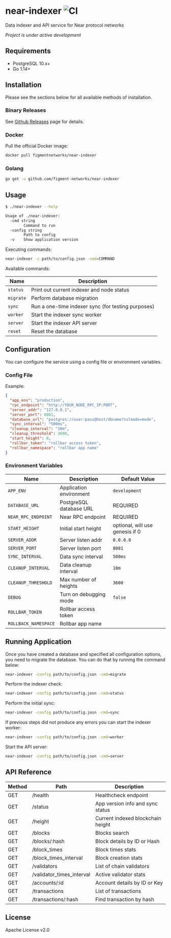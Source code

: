# near-indexer ![CI](https://github.com/figment-networks/near-indexer/workflows/CI/badge.svg)

Data indexer and API service for Near protocol networks

*Project is under active development*

## Requirements

- PostgreSQL 10.x+
- Go 1.14+

## Installation

Please see the sections below for all available methods of installation.

### Binary Releases

See [Github Releases](https://github.com/figment-networks/near-indexer/releases) page for details.

### Docker

Pull the official Docker image:

```bash
docker pull figmentnetworks/near-indexer
```

### Golang

```bash
go get -u github.com/figment-networks/near-indexer
```

## Usage

```bash
$ ./near-indexer --help

Usage of ./near-indexer:
  -cmd string
    	Command to run
  -config string
    	Path to config
  -v	Show application version
```

Executing commands:

```bash
near-indexer -c path/to/config.json -cmd=COMMAND
```

Available commands:

| Name      | Description
|-----------|-----------------------------------------------------
| `status`  | Print out current indexer and node status
| `migrate` | Perform database migration
| `sync`    | Run a one-time indexer sync (for testing purposes)
| `worker`  | Start the indexer sync worker
| `server`  | Start the indexer API server
| `reset`   | Reset the database

## Configuration

You can configure the service using a config file or environment variables.

### Config File

Example:

```json
{
  "app_env": "production",
  "rpc_endpoint": "http://YOUR_NODE_RPC_IP:PORT",
  "server_addr": "127.0.0.1",
  "server_port": 8081,
  "database_url": "postgres://user:pass@host/dbname?sslmode=mode",
  "sync_interval": "500ms",
  "cleanup_interval": "10m",
  "cleanup_threshold": 3600,
  "start_height": 0,
  "rollbar_token": "rollbar access token",
  "rollbar_namespace": "rollbar app name"
}
```

### Environment Variables

| Name                 | Description             | Default Value
|----------------------|-------------------------|-----------------
| `APP_ENV`            | Application environment | `development`
| `DATABASE_URL`       | PostgreSQL database URL | REQUIRED
| `NEAR_RPC_ENDPOINT`  | Near RPC endpoint       | REQUIRED
| `START_HEIGHT`       | Initial start height    | optional, will use genesis if 0
| `SERVER_ADDR`        | Server listen addr      | `0.0.0.0`
| `SERVER_PORT`        | Server listen port      | `8081`
| `SYNC_INTERVAL`      | Data sync interval      | `500ms`
| `CLEANUP_INTERVAL`   | Data cleanup interval   | `10m`
| `CLEANUP_THRESHOLD`  | Max number of heights   | `3600`
| `DEBUG`              | Turn on debugging mode  | `false`
| `ROLLBAR_TOKEN`      | Rollbar access token    |
| `ROLLBACK_NAMESPACE` | Rollbar app name        |

## Running Application

Once you have created a database and specified all configuration options, you
need to migrate the database. You can do that by running the command below:

```bash
near-indexer -config path/to/config.json -cmd=migrate
```

Perform the indexer check:

```bash
near-indexer -config path/to/config.josn -cmd=status
```

Perform the initial sync:

```bash
near-indexer -config path/to/config.josn -cmd=sync
```

If previous steps did not produce any errors you can start the indexer worker:

```bash
near-indexer -config path/to/config.json -cmd=worker
```

Start the API server:

```bash
near-indexer -config path/to/config.json -cmd=server
```

## API Reference

| Method | Path                            | Description
|--------|---------------------------------|------------------------------------
| GET    | /health                         | Healthcheck endpoint
| GET    | /status                         | App version info and sync status
| GET    | /height                         | Current indexed blockchain height
| GET    | /blocks                         | Blocks search
| GET    | /blocks/:hash                   | Block details by ID or Hash
| GET    | /block_times                    | Block times stats
| GET    | /block_times_interval           | Block creation stats
| GET    | /validators                     | List of chain validators
| GET    | /validator_times_interval       | Active validator stats
| GET    | /accounts/:id                   | Account details by ID or Key
| GET    | /transactions                   | List of transactions
| GET    | /transactions/:hash             | Find transaction by hash

## License

Apache License v2.0
